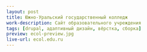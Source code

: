 ```yaml
---
layout: post
title: Южно-Уральский государственный колледж
work-description: Сайт образовательного учреждения
tags: [drupal, адаптивный дизайн, вёрстка, сборка]
preview: ecol-preview.jpg
live-url: ecol.edu.ru
---
```


